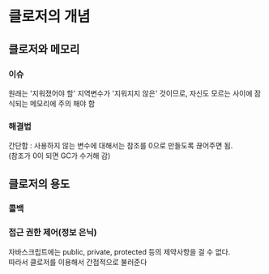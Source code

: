 # 클로저의 개념

## 클로저와 메모리
### 이슈
원래는 '지워졌어야 할' 지역변수가 '지워지지 않은' 것이므로, 자신도 모르는 사이에 잠식되는 메모리에 주의 해야 함  

### 해결법
간단함 : 사용하지 않는 변수에 대해서는 참조를 0으로 만들도록 끊어주면 됨.  
(참조가 0이 되면 GC가 수거해 감)

## 클로저의 용도
### 콜백

### 접근 권한 제어(정보 은닉)
자바스크립트에는 public, private, protected 등의 제약사항을 걸 수 없다.  
따라서 클로저를 이용해서 간접적으로 불러준다